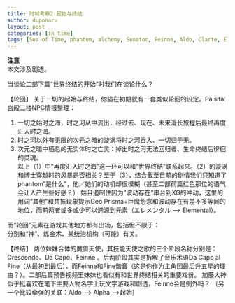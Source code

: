 ```yaml
---
title: 时域考察2:起始与终结
author: duponaru
layout: post
categories: [in time]
tags: [Sea of Time, phantom, alchemy, Senator, Feinne, Aldo, Clarte, Elemental, Geo Prisma]
---
```


**注意**  
本文涉及剧透。  


当谈论二部下篇“世界终结的开始”时我们在谈论什么？  
  
【轮回】
关于一切的起始与终结，你猫在初期就有一套类似轮回的设定。Palsifal宫殿二楼NPC情报整理：
<span class="image centered"><img src="{{ '/assets/post_img/2020-04-19/circle.png' | relative_url }}" alt="" /></span>  

1. 一切之始时之海，时之河从中流出，经过去、现在、未来漫长旅程后最终再度汇入时之海。  
2. 时之河以外有无限的次元之暗的漩涡将时之河吞入、一切归于无。  
3. 次元之暗中栖息的无实体时之亡灵：掉出时之河无法回归者、生命终结后徘徊的灵魂。  
以上（1）中“再度汇入时之海”这一环可以和“世界终结”联系起来。（2）的漩涡和博士穿越时的风暴是否相关？至于（3），结合截至目前的剧情我们只知道了phantom“是什么”，他／她们的动机却很模糊（甚至二部前篇红色那位的语气会让人产生些好感？）
姑且遏制住因为“波动存在”串台到XG的冲动，这里的用词“其他”和共振现象提示Geo Prisma+巨魔怨念和波动存在有差不多等同的地位，而前两者或多或少可以溯源到元素（エレメンタル --> Elemental）。   


而“轮回”元素在游戏其他地方都有出场，包括但不限于：  
<span class="image centered"><img src="{{ '/assets/post_img/2020-04-19/infty.jpg' | relative_url }}" alt="" /></span>   
分别和“神”、炼金术、某统治机构（可能）有关。


【终结】
两位妹妹合体的魔兽天使，其技能天使之歌的三个阶段名称分别是：Crescendo、Da Capo、Feinne 。后两阶段其实是拆解了音乐术语Da Capo al Fine（从最初到最后），而Feinne和Fine谐音（这是你作为主角团最后升五星的理由？）。二部后篇预告视频里妹妹也看似有和世界终结相关的重要戏份。
加藤大神似乎挺喜欢在笔下主要人物名字上玩文字游戏和剧透，Feinne会是例外吗？
（另一个比较牵强的关联：Aldo --> Alpha -->起始）  
